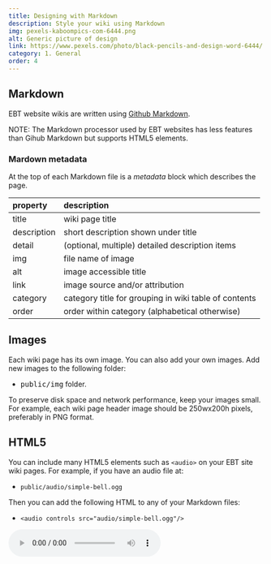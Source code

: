 ```yaml
---
title: Designing with Markdown
description: Style your wiki using Markdown
img: pexels-kaboompics-com-6444.png
alt: Generic picture of design
link: https://www.pexels.com/photo/black-pencils-and-design-word-6444/
category: 1. General
order: 4
---
```


## Markdown
EBT website wikis are written using
[Github Markdown](https://www.markdownguide.org/basic-syntax).

NOTE: The Markdown processor used by EBT websites 
has less features than Gihub Markdown but
supports HTML5 elements.

### Mardown metadata
At the top of each Markdown file is a *metadata* block which
describes the page.

| property | description |
| :---- | :---- |
| title | wiki page title |
| description | short description shown under title |
| detail | (optional, multiple) detailed description items |
| img | file name of image |
| alt | image accessible title |
| link | image source and/or attribution |
| category | category title for grouping in wiki table of contents |
| order | order within category (alphabetical otherwise) |

## Images

Each wiki page has its own image. 
You can also add your own images.
Add new images to the following folder:

* <kbd>public/img</kbd> folder.

To preserve disk space and network performance, keep your images small.
For example, each wiki page header image should be 250wx200h pixels, preferably in PNG format.

## HTML5
You can include many HTML5 elements such as `<audio>` on your
EBT site wiki pages. 
For example, if you have an audio file at:

* ```public/audio/simple-bell.ogg```

Then you can add the following HTML to any of your Markdown files:

* ``` <audio controls src="audio/simple-bell.ogg"/> ```

<audio controls src="audio/simple-bell.ogg"/>

## Emojis
Copy emojis from [emojipedia](https://emojipedia.org/red-heart/).
For example, here is a red heart:

❤️

